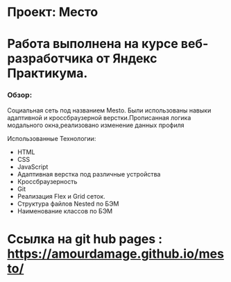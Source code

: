 # Проект: Место 

# Работа выполнена на курсе веб-разработчика от Яндекс Практикума.

### Обзор:
Социальная сеть под названием Mesto. Были использованы навыки адаптивной и кроссбраузерной верстки.Прописанная логика модального окна,реализовано изменение данных профиля 

Использованные Технологии:
* HTML
* CSS
* JavaScript
* Адаптивная верстка под различные устройства
* Кроссбраузерность
* Git
* Реализация Flex и Grid сеток.
* Структура файлов Nested по БЭМ
* Наименование классов по БЭМ

# Ссылка на git hub pages : https://amourdamage.github.io/mesto/
